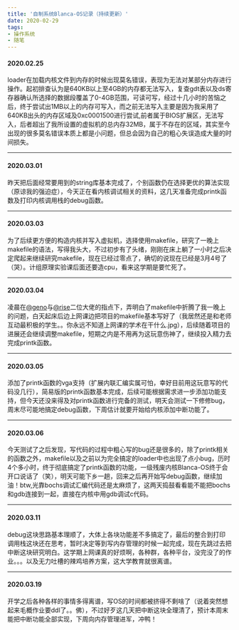 ```yaml
---
title: '自制系统Blanca-OS记录（持续更新）'
date: 2020-02-29
tags: 
- 操作系统
- 随笔
---
```


#### 2020.02.25

loader在加载内核文件到内存的时候出现莫名错误，表现为无法对某部分内存进行操作。起初排查认为是640KB以上至4GB的内存都无法写入，复查gdt表以及ds寄存器确认所选择的数据段覆盖了0-4GB范围，可读可写，经过十几小时的苦恼之后，终于尝试出1MB以上的内存可写入，而之前无法写入主要是因为我采用了640KB出头的内存区域及0xc0001500进行尝试,前者属于BIOS扩展区，无法写入，后者超出了我所设置的虚拟机的总内存32MB，属于不存在的区域，其实至今出现的很多莫名错误本质上都是小问题，但总会因为自己的粗心失误造成大量的时间损失。
  <!--more-->
---

#### 2020.03.01

昨天把后面经常要用到的string库基本完成了，个别函数仍在选择更优的算法实现（原谅我的强迫症），今天正在看内核调试相关的资料，这几天准备完成printk函数及打印内核调用栈的debug函数。

---
#### 2020.03.03
为了后续更方便的构造内核并写入虚拟机，选择使用makefile，研究了一晚上makefile的语法，写得我头大，不过初步有了头绪，刚刚在床上躺了一小时之后决定爬起来继续研究makefile，现在已经过零点了，确切的说现在已经是3月4号了（哭）。计组原理实验课后面还要造cpu，看来这学期是要忙死了。

---
#### 2020.03.04
凌晨在[@geno](https://github.com/Geno1024)与[@rise](https://github.com/AmazingRise)二位大佬的指点下，弄明白了makefile中折腾了我一晚上的问题，白天起床后边上网课边把项目的makefile基本写好了（我居然还是和老师互动最积极的学生。。你永远不知道上网课的学术在干什么.jpg），后续随着项目的进展还会继续调整makefile，短期之内是不用再为这玩意伤神了，继续投入精力去完成printk函数。

---
#### 2020.03.05
添加了printk函数的vga支持（扩展内联汇编实属可怕，幸好目前用这玩意写的代码没几行），简易版的printk函数基本完成，后续可能根据需求进一步添加功能支持，但今天还没来得及对printk函数进行完备的测试，明天会测试一下修修bug，周末尽可能地搞定debug函数，下周估计就要开始给内核添加中断功能了。

---
#### 2020.03.06
今天测试了之后发现，写代码的过程中粗心写的bug还是很多的，除了printk相关的函数之外，makefile以及之前以为完全搞定的loader中也出现了点小bug，历时4个多小时，终于彻底搞定了printk函数的功能，一级残废内核Blanca-OS终于会开口说话了（笑），明天可能下乡一趟，回来之后再开始写debug函数，继续加油！btw,光靠bochs调试汇编代码还是太麻烦了，这两天捣鼓看看能不能把bochs和gdb连接到一起，直接在内核中用gdb调试c代码。

---
#### 2020.03.11
debug这块思路基本理顺了，大体上各块功能差不多搞定了，最后的整合到打印调用栈这块还在思考，暂时决定等到写内存管理的时候一起完成，现在先跳过去把中断这块研究明白。这学期上网课真的好烦啊，各种群，各种平台，没完没了的作业。。。以及无力吐槽的辣鸡培养方案，这大学教育就很离谱。

---
#### 2020.03.19
开学之后各种各样的事情多得离谱，写OS的时间都被挤得不剩啥了（说着突然想起来毛概作业要ddl了。。佛），不过好歹这几天把中断这块全理清了，预计本周末能把中断功能全部实现，下周向内存管理进军，冲鸭！